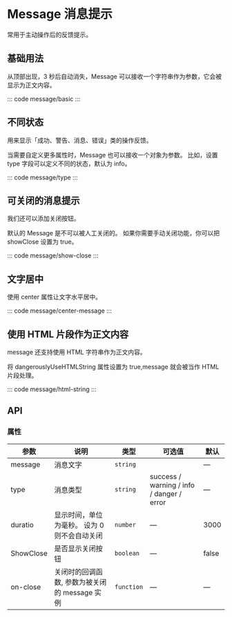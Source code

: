 <script setup>
import basic from 'exam/message/basic.vue'
import type from 'exam/message/type.vue'
import ShowClose from 'exam/message/show-close.vue'
import CenterMessage from 'exam/message/center-message.vue'
import HTMLString from 'exam/message/html-string.vue'
</script>

# Message 消息提示

常用于主动操作后的反馈提示。

## 基础用法

从顶部出现，3 秒后自动消失，Message 可以接收一个字符串作为参数，它会被显示为正文内容。

::: code message/basic
<basic></basic>
:::

## 不同状态

用来显示「成功、警告、消息、错误」类的操作反馈。

当需要自定义更多属性时，Message 也可以接收一个对象为参数。 比如，设置 type 字段可以定义不同的状态，默认为 info。

::: code message/type
<type></type>
:::

## 可关闭的消息提示

我们还可以添加关闭按钮。

默认的 Message 是不可以被人工关闭的。 如果你需要手动关闭功能，你可以把 showClose 设置为 true。

::: code message/show-close
<ShowClose></ShowClose>
:::

## 文字居中

使用 center 属性让文字水平居中。

::: code message/center-message
<CenterMessage></CenterMessage>
:::

## 使用 HTML 片段作为正文内容

message 还支持使用 HTML 字符串作为正文内容。

将 dangerouslyUseHTMLString 属性设置为 true,message 就会被当作 HTML 片段处理。

::: code message/html-string
<HTMLString></HTMLString>
:::

## API

### 属性

| 参数      | 说明                                          | 类型       | 可选值                                    | 默认  |
| --------- | --------------------------------------------- | ---------- | ----------------------------------------- | ----- |
| message   | 消息文字                                      | `string`   |                                           | —     |
| type      | 消息类型                                      | `string`   | success / warning / info / danger / error | —     |
| duratio   | 显示时间，单位为毫秒。 设为 0 则不会自动关闭  | `number`   | —                                         | 3000  |
| ShowClose | 是否显示关闭按钮                              | `boolean`  | —                                         | false |
| on-close  | 关闭时的回调函数, 参数为被关闭的 message 实例 | `function` | —                                         | —     |
